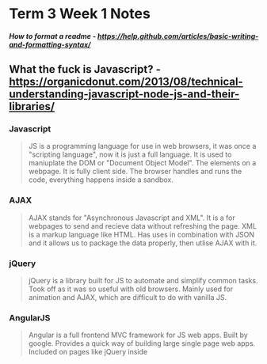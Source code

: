 # Term 3 Week 1 Notes
##### How to format a readme - https://help.github.com/articles/basic-writing-and-formatting-syntax/

## What the fuck is Javascript? - https://organicdonut.com/2013/08/technical-understanding-javascript-node-js-and-their-libraries/

### Javascript
> JS is a programming language for use in web browsers, it was once a "scripting language", now it is just a full language.
> It is used to maniuplate the DOM or "Document Object Model". The elements on a webpage.
> It is fully client side. The browser handles and runs the code, everything happens inside a sandbox.

### AJAX
> AJAX stands for "Asynchronous Javascript and XML".
> It is a for webpages to send and recieve data without refreshing the page.
> XML is a markup language like HTML.
> Has uses in combination with JSON and it allows us to package the data properly, then utlise AJAX with it.

### jQuery
> jQuery is a library built for JS to automate and simplify common tasks.
> Took off as it was so useful with old browsers.
> Mainly used for animation and AJAX, which are difficult to do with vanilla JS.

### AngularJS
> Angular is a full frontend MVC framework for JS web apps.
> Built by google.
> Provides a quick way of building large single page web apps.
> Included on pages like jQuery inside <script> tags.
> Unlike jQuery though, it is meant to be used as a full framework for an entire web app to use.
> In order to understand Angular, you need to get JS first, as it requires a deep understanding of prototyping, scope and other vanilla JS aspects.

### Node.js
> Does not run in thw browser.
> Command line tool that runs JS on a machine without needing to run in the browser.
> Before Node.js, developers had to use different lanugages for the back end, like PHP, Java or ASP.net.
> Now Node.js allows people to learn one language only.

### Summary
>JavaScript is a language written for websites to run in the client’s browser.

>AJAX is a way for JavaScript to request data from a server without refreshing the page or blocking the application.

>jQuery is a JavaScript library built to automate and simplify common web tasks like AJAX or animation.

>Angular is a hip JavaScript framework which is made for building large, single-page web applications.

>Node.js allows JavaScript to be run without a browser, and is commonly used to run web servers.

## Day 1 - Monday 5th Nov

>Going through some node stuff today, first day of learning MEAN stack. Have installed new docsets for various JS languages.

###https://nodejs.org/en/
> Node.js home page

###https://github.com/creationix/nvm
> Install NVM according to instructions, from here, install node via NVM install node

###https://trello.com/b/BVujtxWF/term-3-javascript-node-mongodb-react
> Trello board of JS challenges for completion in the afternoon.

###https://www.developphp.com/video/JavaScript/Digital-Clock-Tutorial-Custom-Animated-Clock
> Tutorial used to complete the digital clock challenge
> GH Link: https://github.com/JohnVonNeumann/digital-clock_js.git

###https://github.com/getify/You-Dont-Know-JS
> Free online book with challenges similar to that of LRTHW or Michael Hartl's Rails stuff, working through some of the challenges.


## Day 2 - Tuesday 6th Nov

>Today our lecture is on Callback Functions.

### Reading through EJS - http://eloquentjavascript.net/01_values.html

> Bits are organised and represented as 0's or 1's. In this case, creating numbers in binary operates by using powers of 2, each digit from right to left increases the "underlying value we seek in legitimate humanly understood numbers" by a factor of two.

#### An example of the number 431 in binary:

> 512 | 256 | 128 | 64 | 32 | 16 | 8 | 4 | 2 | 1 |
>  0  |  1  |  1  | 0  | 1  | 0  | 1 | 1 | 1 | 1 |
__________________________________________________
> 431 = 0110101111

> Using, JavaScript can display number values upto 18 quintillion, which is an 18 with 18 zeroes after it, JS performs this numerical representation by restricting its binary digit string length to 64 bits.
#### Basic value types in js:
* numbers
* strings
* booleans
* objects
* functions   
* undefined values


## Day 3 - Wednesday 7th Nov

> Setting up Node.js files, using 'npm init' and fill out the relevant info using enter and inputting info, at the end, it will output a json fle called package.json.

> We then run 'npm install node-fetch --save' to add a fetch package to our dir, this adds a folder called 'node_modules' to our file tree in atom, thhe 'npm WARN xxxxxxxxx No repository field' comment is apparently normal.

### JQuery
>Old, around a decade old.
>jQuery wraps common DOM and JS tasks to be more friendly.
>jQuery is JS.
>It is not a framework, it is a library.
>jQuery is NOT vanilla JS.
>jQuery is being phased out due to younger frameworks doing it's job in less code.

### API - Application Programming Interface
>Allows us to write code that generates an interface to interact with.

### Node.js Youtube Explanation - https://www.youtube.com/watch?v=KsjrN-T3ZCs&index=3&list=PL6gx4Cwl9DGBMdkKFn3HasZnnAqVjzHn_#t=135.81712

### Node.js Video Notes

#### when we use == vs ===
* == compares values
> for example: 'console.log(19 == "19"); // true '
* === compares values AND types
> for example: 'console.log(19 === "19"); // false '

#### this - https://youtu.be/uiZxziF4Ol8?list=PL6gx4Cwl9DGBMdkKFn3HasZnnAqVjzHn_

> when we call 'this', it only refers to the thing that called it
> 'this' is the js equivalent of 'self' in ruby, it's similar to that of an instance var, basically
> it's default is a global call, as if it is not being called by something, it reverts to global calling.
> an example, Louis.printFirstName(); // 'this' is called on Louis.
> an example, printFirstName();       // 'this' is called globally

#### prototype - https://youtu.be/IW2M8G8uJ6o?list=PL6gx4Cwl9DGBMdkKFn3HasZnnAqVjzHn_

>prototyping allows us to add functions on the fly to models we've already created
> example: User.prototype.magic  = 60;
> User would have been previously created, it allows us to create a new function that pertains to a model without having to edit the original model

